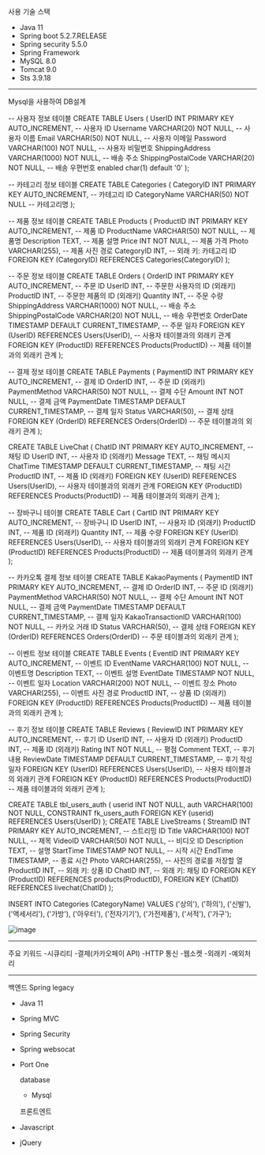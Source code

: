 사용 기술 스택

- Java 11
- Spring boot 5.2.7.RELEASE
- Spring security 5.5.0
- Spring Framework
- MySQL 8.0
- Tomcat 9.0
- Sts 3.9.18
 




----------------------------------------------------------------------------------------------------------------------------------------




Mysql을 사용하여 DB설계

-- 사용자 정보 테이블
CREATE TABLE Users (
    UserID INT PRIMARY KEY AUTO_INCREMENT, -- 사용자 ID
    Username VARCHAR(20) NOT NULL, -- 사용자 이름
    Email VARCHAR(50) NOT NULL, -- 사용자 이메일
    Password VARCHAR(100) NOT NULL, -- 사용자 비밀번호
    ShippingAddress VARCHAR(1000) NOT NULL, -- 배송 주소
    ShippingPostalCode VARCHAR(20) NOT NULL, -- 배송 우편번호
    enabled char(1) default '0'
);

-- 카테고리 정보 테이블
CREATE TABLE Categories (
    CategoryID INT PRIMARY KEY AUTO_INCREMENT, -- 카테고리 ID
    CategoryName VARCHAR(50) NOT NULL -- 카테고리명
);

-- 제품 정보 테이블
CREATE TABLE Products (
    ProductID INT PRIMARY KEY AUTO_INCREMENT, -- 제품 ID
    ProductName VARCHAR(50) NOT NULL, -- 제품명
    Description TEXT, -- 제품 설명
    Price INT NOT NULL, -- 제품 가격
    Photo VARCHAR(255), -- 제품 사진 경로
    CategoryID INT, -- 외래 키: 카테고리 ID
    FOREIGN KEY (CategoryID) REFERENCES Categories(CategoryID)
);

-- 주문 정보 테이블
CREATE TABLE Orders (
    OrderID INT PRIMARY KEY AUTO_INCREMENT, -- 주문 ID
    UserID INT, -- 주문한 사용자의 ID (외래키)
    ProductID INT, -- 주문한 제품의 ID (외래키)
    Quantity INT, -- 주문 수량
    ShippingAddress VARCHAR(1000) NOT NULL, -- 배송 주소
    ShippingPostalCode VARCHAR(20) NOT NULL, -- 배송 우편번호
    OrderDate TIMESTAMP DEFAULT CURRENT_TIMESTAMP, -- 주문 일자
    FOREIGN KEY (UserID) REFERENCES Users(UserID), -- 사용자 테이블과의 외래키 관계
    FOREIGN KEY (ProductID) REFERENCES Products(ProductID) -- 제품 테이블과의 외래키 관계
);

-- 결제 정보 테이블
CREATE TABLE Payments (
    PaymentID INT PRIMARY KEY AUTO_INCREMENT, -- 결제 ID
    OrderID INT, -- 주문 ID (외래키)
    PaymentMethod VARCHAR(50) NOT NULL, -- 결제 수단
    Amount INT NOT NULL, -- 결제 금액
    PaymentDate TIMESTAMP DEFAULT CURRENT_TIMESTAMP, -- 결제 일자
    Status VARCHAR(50), -- 결제 상태
    FOREIGN KEY (OrderID) REFERENCES Orders(OrderID) -- 주문 테이블과의 외래키 관계
);

CREATE TABLE LiveChat (
    ChatID INT PRIMARY KEY AUTO_INCREMENT, -- 채팅 ID
    UserID INT, -- 사용자 ID (외래키)
    Message TEXT, -- 채팅 메시지
    ChatTime TIMESTAMP DEFAULT CURRENT_TIMESTAMP, -- 채팅 시간
    ProductID INT, -- 제품 ID (외래키)
    FOREIGN KEY (UserID) REFERENCES Users(UserID), -- 사용자 테이블과의 외래키 관계
    FOREIGN KEY (ProductID) REFERENCES Products(ProductID) -- 제품 테이블과의 외래키 관계
);

-- 장바구니 테이블
CREATE TABLE Cart (
    CartID INT PRIMARY KEY AUTO_INCREMENT, -- 장바구니 ID
    UserID INT, -- 사용자 ID (외래키)
    ProductID INT, -- 제품 ID (외래키)
    Quantity INT, -- 제품 수량
    FOREIGN KEY (UserID) REFERENCES Users(UserID), -- 사용자 테이블과의 외래키 관계
    FOREIGN KEY (ProductID) REFERENCES Products(ProductID) -- 제품 테이블과의 외래키 관계
);

-- 카카오톡 결제 정보 테이블
CREATE TABLE KakaoPayments (
    PaymentID INT PRIMARY KEY AUTO_INCREMENT, -- 결제 ID
    OrderID INT, -- 주문 ID (외래키)
    PaymentMethod VARCHAR(50) NOT NULL, -- 결제 수단
    Amount INT NOT NULL, -- 결제 금액
    PaymentDate TIMESTAMP DEFAULT CURRENT_TIMESTAMP, -- 결제 일자
    KakaoTransactionID VARCHAR(100) NOT NULL, -- 카카오 거래 ID
    Status VARCHAR(50), -- 결제 상태
    FOREIGN KEY (OrderID) REFERENCES Orders(OrderID) -- 주문 테이블과의 외래키 관계
);

-- 이벤트 정보 테이블
CREATE TABLE Events (
    EventID INT PRIMARY KEY AUTO_INCREMENT, -- 이벤트 ID
    EventName VARCHAR(100) NOT NULL, -- 이벤트명
    Description TEXT, -- 이벤트 설명
    EventDate TIMESTAMP NOT NULL, -- 이벤트 일자
    Location VARCHAR(200) NOT NULL, -- 이벤트 장소
    Photo VARCHAR(255), -- 이벤트 사진 경로
    ProductID INT, -- 상품 ID (외래키)
    FOREIGN KEY (ProductID) REFERENCES Products(ProductID) -- 제품 테이블과의 외래키 관계
);

-- 후기 정보 테이블
CREATE TABLE Reviews (
    ReviewID INT PRIMARY KEY AUTO_INCREMENT, -- 후기 ID
    UserID INT, -- 사용자 ID (외래키)
    ProductID INT, -- 제품 ID (외래키)
    Rating INT NOT NULL, -- 평점
    Comment TEXT, -- 후기 내용
    ReviewDate TIMESTAMP DEFAULT CURRENT_TIMESTAMP, -- 후기 작성 일자
    FOREIGN KEY (UserID) REFERENCES Users(UserID), -- 사용자 테이블과의 외래키 관계
    FOREIGN KEY (ProductID) REFERENCES Products(ProductID) -- 제품 테이블과의 외래키 관계
);

CREATE TABLE tbl_users_auth (
    userid INT NOT NULL,
    auth VARCHAR(100) NOT NULL,
    CONSTRAINT fk_users_auth FOREIGN KEY (userid) REFERENCES Users(UserID)
);
CREATE TABLE LiveStreams (
    StreamID INT PRIMARY KEY AUTO_INCREMENT, -- 스트리밍 ID
    Title VARCHAR(100) NOT NULL, -- 제목
    VideoID VARCHAR(50) NOT NULL, -- 비디오 ID
    Description TEXT, -- 설명
    StartTime TIMESTAMP NOT NULL, -- 시작 시간
    EndTime TIMESTAMP, -- 종료 시간
    Photo VARCHAR(255), -- 사진의 경로를 저장할 열
    ProductID INT, -- 외래 키: 상품 ID
    ChatID INT, -- 외래 키: 채팅 ID
    FOREIGN KEY (ProductID) REFERENCES products(ProductID),
    FOREIGN KEY (ChatID) REFERENCES livechat(ChatID)
);

INSERT INTO Categories (CategoryName)
VALUES ('상의'),
       ('하의'),
       ('신발'),
       ('액세서리'),
       ('가방'),
       ('아우터'),
       ('전자기기'),
       ('가전제품'),
       ('서적'),
       ('가구');

 ![image](https://github.com/parkwooiu/project/assets/157097383/d40def1d-5ba7-4147-bba1-7bcb6778d387)



------------------------------------------------------------------------------------------------------------------------------------------------------------------------------------------



주요 키워드
-시큐리티
-결제(카카오페이 API)
-HTTP 통신
-웹소켓
-외래키
-예외처리

------------------------------------------------------------------------------------------------------------------------------------------------------------------------------------------


백엔드
Spring legacy
- Java 11
- Spring MVC
- Spring Security
- Spring websocat
- Port One


  database
  - Mysql
 
  프론트엔트
- Javascript
- jQuery










 

